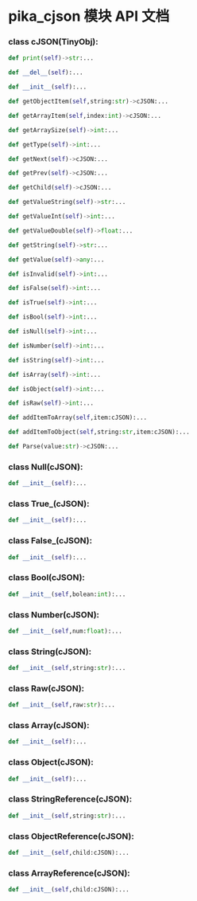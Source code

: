 # pika_cjson 模块 API 文档

### class cJSON(TinyObj):
``` python
def print(self)->str:...
```

``` python
def __del__(self):...
```

``` python
def __init__(self):...
```

``` python
def getObjectItem(self,string:str)->cJSON:...
```

``` python
def getArrayItem(self,index:int)->cJSON:...
```

``` python
def getArraySize(self)->int:...
```

``` python
def getType(self)->int:...
```

``` python
def getNext(self)->cJSON:...
```

``` python
def getPrev(self)->cJSON:...
```

``` python
def getChild(self)->cJSON:...
```

``` python
def getValueString(self)->str:...
```

``` python
def getValueInt(self)->int:...
```

``` python
def getValueDouble(self)->float:...
```

``` python
def getString(self)->str:...
```

``` python
def getValue(self)->any:...
```

``` python
def isInvalid(self)->int:...
```

``` python
def isFalse(self)->int:...
```

``` python
def isTrue(self)->int:...
```

``` python
def isBool(self)->int:...
```

``` python
def isNull(self)->int:...
```

``` python
def isNumber(self)->int:...
```

``` python
def isString(self)->int:...
```

``` python
def isArray(self)->int:...
```

``` python
def isObject(self)->int:...
```

``` python
def isRaw(self)->int:...
```

``` python
def addItemToArray(self,item:cJSON):...
```

``` python
def addItemToObject(self,string:str,item:cJSON):...
```

``` python
def Parse(value:str)->cJSON:...
```

### class Null(cJSON):
``` python
def __init__(self):...
```

### class True_(cJSON):
``` python
def __init__(self):...
```

### class False_(cJSON):
``` python
def __init__(self):...
```

### class Bool(cJSON):
``` python
def __init__(self,bolean:int):...
```

### class Number(cJSON):
``` python
def __init__(self,num:float):...
```

### class String(cJSON):
``` python
def __init__(self,string:str):...
```

### class Raw(cJSON):
``` python
def __init__(self,raw:str):...
```

### class Array(cJSON):
``` python
def __init__(self):...
```

### class Object(cJSON):
``` python
def __init__(self):...
```

### class StringReference(cJSON):
``` python
def __init__(self,string:str):...
```

### class ObjectReference(cJSON):
``` python
def __init__(self,child:cJSON):...
```

### class ArrayReference(cJSON):
``` python
def __init__(self,child:cJSON):...
```

